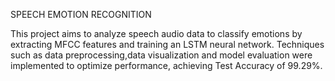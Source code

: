 SPEECH EMOTION RECOGNITION

This project aims to analyze speech audio data to classify emotions by extracting MFCC features and training an LSTM neural network.
Techniques such as data preprocessing,data visualization and model evaluation were implemented to optimize performance, achieving Test Accuracy of 99.29%.
